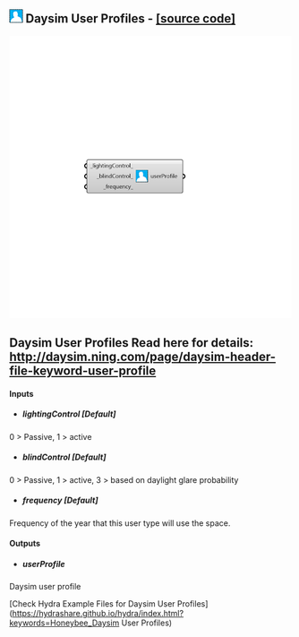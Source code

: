 ## ![](../../images/icons/Daysim_User_Profiles.png) Daysim User Profiles - [[source code]](https://github.com/mostaphaRoudsari/honeybee/tree/master/src/Honeybee_Daysim%20User%20Profiles.py)

![](../../images/components/Daysim_User_Profiles.png)

Daysim User Profiles
 Read here for details: http://daysim.ning.com/page/daysim-header-file-keyword-user-profile
 -
 

#### Inputs
* ##### lightingControl [Default]
0 > Passive, 1 > active
* ##### blindControl [Default]
0 > Passive, 1 > active, 3 > based on daylight glare probability
* ##### frequency [Default]
Frequency of the year that this user type will use the space.

#### Outputs
* ##### userProfile
Daysim user profile


[Check Hydra Example Files for Daysim User Profiles](https://hydrashare.github.io/hydra/index.html?keywords=Honeybee_Daysim User Profiles)
